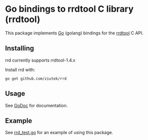 # Go bindings to rrdtool C library (rrdtool)

This package implements [Go](http://golang.org) (golang) bindings for the [rrdtool](http://oss.oetiker.ch/rrdtool/) C API.

## Installing

rrd currently supports rrdtool-1.4.x

Install rrd with:

    go get github.com/ziutek/rrd

## Usage

See [GoDoc](http://godoc.org/github.com/ziutek/rrd) for documentation.

## Example 
See [rrd_test.go](https://github.com/ziutek/rrd/blob/master/rrd_test.go) for an example of using this package.
